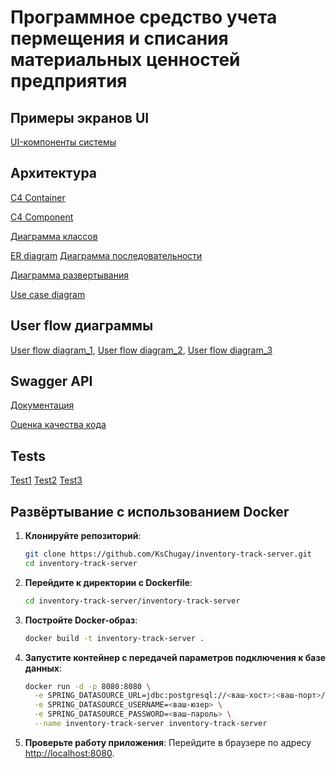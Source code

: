 # Программное средство учета пермещения и списания материальных ценностей предприятия

## Примеры экранов UI
[UI-компоненты системы](https://www.figma.com/design/eruxol7S4odDJ8vf6cXbnH/%D0%94%D0%B8%D0%BF%D0%BB%D0%BE%D0%BC?node-id=0-1&t=uYLjZTFfFm0JaBfw-1)

## Архитектура
[C4 Container](https://github.com/KsChugay/Diplom/blob/master/docs/C4-Container.png)

[C4 Component](https://github.com/KsChugay/Diplom/blob/master/docs/C4-Component.png)

[Диаграмма классов]()

[ER diagram](https://github.com/KsChugay/Diplom/blob/master/docs/ERD-diagram.png)
[Диаграмма последовательности](https://github.com/KsChugay/inventory-track-server/blob/main/docs/D_posled.png)

[Диаграмма развертывания](https://github.com/KsChugay/inventory-track-server/blob/main/docs/D_rasvert.png)

[Use case diagram](https://github.com/KsChugay/inventory-track-server/blob/main/docs/Use_case.png)


## User flow диаграммы
[User flow diagram_1](https://github.com/KsChugay/Diplom/blob/master/docs/User_flow_1.png), 
[User flow diagram_2](https://github.com/KsChugay/Diplom/blob/master/docs/User_flow_2.png), 
[User flow diagram_3](https://github.com/KsChugay/Diplom/blob/master/docs/User_flow_3.png)

## Swagger API

[Документация](https://github.com/KsChugay/inventory-track-server/blob/main/docs/auth_swagger.json)

[Оценка качества кода](https://github.com/KsChugay/inventory-track-server/blob/main/docs/Оценка_качества.jpg)

## Tests

[Test1](https://github.com/KsChugay/inventory-track-server/blob/main/docs/UserServiceTest.cs)
[Test2](https://github.com/KsChugay/inventory-track-server/blob/main/docs/TokenServiceTest.cs)
[Test3](https://github.com/KsChugay/inventory-track-server/blob/main/docs/AuthServiceTest.cs)


## Развёртывание с использованием Docker

1. **Клонируйте репозиторий**:
   ```bash
   git clone https://github.com/KsChugay/inventory-track-server.git
   cd inventory-track-server
   ```

2. **Перейдите к директории с Dockerfile**:
   ```bash
   cd inventory-track-server/inventory-track-server
   ```

3. **Постройте Docker-образ**:
   ```bash
   docker build -t inventory-track-server .
   ```

4. **Запустите контейнер с передачей параметров подключения к базе данных**:
   ```bash
   docker run -d -p 8080:8080 \
     -e SPRING_DATASOURCE_URL=jdbc:postgresql://<ваш-хост>:<ваш-порт>/<ваша-база> \
     -e SPRING_DATASOURCE_USERNAME=<ваш-юзер> \
     -e SPRING_DATASOURCE_PASSWORD=<ваш-пароль> \
     --name inventory-track-server inventory-track-server
   ```

5. **Проверьте работу приложения**:
   Перейдите в браузере по адресу [http://localhost:8080](http://localhost:8080).
   


